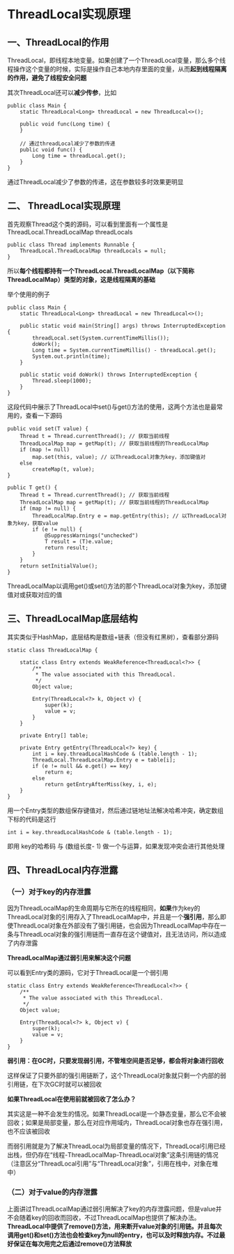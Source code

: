 # ThreadLocal实现原理

一、ThreadLocal的作用
----------------

ThreadLocal，即线程本地变量。如果创建了一个ThreadLocal变量，那么多个线程操作这个变量的时候，实际是操作自己本地内存里面的变量，从而**起到线程隔离的作用，避免了线程安全问题**

其次ThreadLocal还可以**减少传参**，比如

```
public class Main {
    static ThreadLocal<Long> threadLocal = new ThreadLocal<>();

    public void func(Long time) {
    }
    
    // 通过threadLocal减少了参数的传递
    public void func() {
        Long time = threadLocal.get();
    }
}
```

通过ThreadLocal减少了参数的传递，这在参数较多时效果更明显

二、 ThreadLocal实现原理
------------------

首先观察Thread这个类的源码，可以看到里面有一个属性是ThreadLocal.ThreadLocalMap threadLocals

```
public class Thread implements Runnable {
    ThreadLocal.ThreadLocalMap threadLocals = null;
}
```

所以**每个线程都持有一个ThreadLocal.ThreadLocalMap（以下简称ThreadLocalMap）类型的对象，这是线程隔离的基础**

举个使用的例子

```
public class Main {
    static ThreadLocal<Long> threadLocal = new ThreadLocal<>();

    public static void main(String[] args) throws InterruptedException {
        threadLocal.set(System.currentTimeMillis());
        doWork();
        Long time = System.currentTimeMillis() - threadLocal.get();
        System.out.println(time);
    }

    public static void doWork() throws InterruptedException {
        Thread.sleep(1000);
    }
}
```

这段代码中展示了ThreadLocal中set()与get()方法的使用，这两个方法也是最常用的，查看一下源码

```
public void set(T value) {
    Thread t = Thread.currentThread(); // 获取当前线程
    ThreadLocalMap map = getMap(t); // 获取当前线程的ThreadLocalMap
    if (map != null)
        map.set(this, value); // 以ThreadLocal对象为key，添加键值对
    else
        createMap(t, value);
}
```

```
public T get() {
    Thread t = Thread.currentThread(); // 获取当前线程
    ThreadLocalMap map = getMap(t); // 获取当前线程的ThreadLocalMap
    if (map != null) {
        ThreadLocalMap.Entry e = map.getEntry(this); // 以ThreadLocal对象为key，获取value
        if (e != null) {
            @SuppressWarnings("unchecked")
            T result = (T)e.value;
            return result;
        }
    }
    return setInitialValue();
}
```

ThreadLocalMap以调用get()或set()方法的那个ThreadLocal对象为key，添加键值对或获取对应的值

三、ThreadLocalMap底层结构
--------------------

其实类似于HashMap，底层结构是数组+链表（但没有红黑树），查看部分源码

```
static class ThreadLocalMap {

    static class Entry extends WeakReference<ThreadLocal<?>> {
        /**
         * The value associated with this ThreadLocal.
         */
        Object value;

        Entry(ThreadLocal<?> k, Object v) {
            super(k);
            value = v;
        }
    }

    private Entry[] table;

    private Entry getEntry(ThreadLocal<?> key) {
        int i = key.threadLocalHashCode & (table.length - 1);
        ThreadLocal.ThreadLocalMap.Entry e = table[i];
        if (e != null && e.get() == key)
            return e;
        else
            return getEntryAfterMiss(key, i, e);
    }
}
```

用一个Entry类型的数组保存键值对，然后通过链地址法解决哈希冲突，确定数组下标的代码是这行

```
int i = key.threadLocalHashCode & (table.length - 1);
```

即用 key的哈希码 与 (数组长度- 1) 做一个与运算，如果发现冲突会进行其他处理

四、ThreadLocal内存泄露
-----------------

### （一）对于key的内存泄露

因为ThreadLocalMap的生命周期与它所在的线程相同，**如果**作为key的ThreadLocal对象的引用存入了ThreadLocalMap中，并且是一个**强引用**，那么即使ThreadLocal对象在外部没有了强引用链，也会因为ThreadLocalMap中存在一条与ThreadLocal对象的强引用链而一直存在这个键值对，且无法访问，所以造成了内存泄露

**ThreadLocalMap通过弱引用来解决这个问题**

可以看到Entry类的源码，它对于ThreadLocal是一个弱引用

```
static class Entry extends WeakReference<ThreadLocal<?>> {
    /**
     * The value associated with this ThreadLocal.
     */
    Object value;

    Entry(ThreadLocal<?> k, Object v) {
        super(k);
        value = v;
    } 
}
```

**弱引用：在GC时，只要发现弱引用，不管堆空间是否足够，都会将对象进行回收**

这样保证了只要外部的强引用链断了，这个ThreadLocal对象就只剩一个内部的弱引用链，在下次GC时就可以被回收

**如果ThreadLocal在使用前就被回收了怎么办？**

其实这是一种不会发生的情况。如果ThreadLocal是一个静态变量，那么它不会被回收；如果是局部变量，那么在对应作用域内，ThreadLocal对象也存在强引用，也不应该被回收

而弱引用就是为了解决ThreadLocal为局部变量的情况下，ThreadLocal引用已经出栈，但仍存在“线程-ThreadLocalMap-ThreadLocal对象”这条引用链的情况（注意区分“ThreadLocal引用”与“ThreadLocal对象”，引用在栈中，对象在堆中）

### （二）对于value的内存泄露

上面讲过ThreadLocalMap通过弱引用解决了key的内存泄露问题，但是value并不会随着key的回收而回收，不过ThreadLocalMap也提供了解决办法。**ThreadLocal中提供了remove()方法，用来断开value对象的引用链。并且每次调用get()和set()方法也会检查key为null的entry，也可以及时释放内存。不过最好保证在每次用完之后通过remove()方法释放**